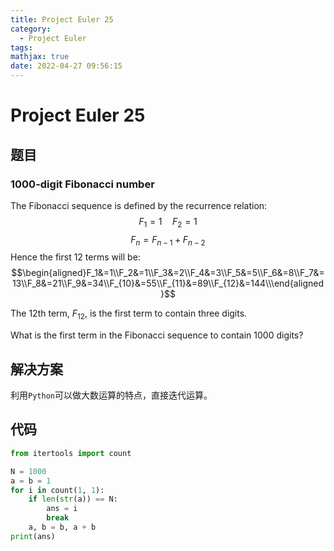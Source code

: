 ```yaml
---
title: Project Euler 25
category:
  - Project Euler
tags:
mathjax: true
date: 2022-04-27 09:56:15
---
```


<escape><!-- more --></escape>

# Project Euler 25

## 题目

### $1000$-digit Fibonacci number

The Fibonacci sequence is defined by the recurrence relation:
$$F_1 = 1\quad F_2= 1$$
$$F_n = F_{n-1} + F_{n-2}$$
Hence the first $12$ terms will be:
$$\begin{aligned}F_1&=1\\F_2&=1\\F_3&=2\\F_4&=3\\F_5&=5\\F_6&=8\\F_7&=13\\F_8&=21\\F_9&=34\\F_{10}&=55\\F_{11}&=89\\F_{12}&=144\\\end{aligned}$$

The $12\text{th}$ term, $F_{12}$, is the first term to contain three digits.

What is the first term in the Fibonacci sequence to contain $1000$ digits?

## 解决方案

利用`Python`可以做大数运算的特点，直接迭代运算。

## 代码

```py
from itertools import count

N = 1000
a = b = 1
for i in count(1, 1):
    if len(str(a)) == N:
        ans = i
        break
    a, b = b, a + b
print(ans)

```
